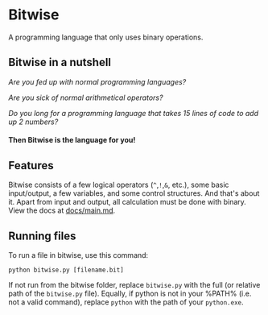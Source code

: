 # Bitwise
A programming language that only uses binary operations.

## Bitwise in a nutshell

*Are you fed up with normal programming languages?*

*Are you sick of normal arithmetical operators?*

*Do you long for a programming language that takes 15 lines of code to add up 2 numbers?*
#### Then Bitwise is the language for you!

## Features

Bitwise consists of a few logical operators (`^`,`!`,`&`, etc.), some basic input/output, a few variables, and some control structures. And that's about it. Apart from input and output, all calculation must be done with binary. View the docs at [docs/main.md](docs/main.md).

## Running files

To run a file in bitwise, use this command:

    python bitwise.py [filename.bit]

If not run from the bitwise folder, replace `bitwise.py` with the full (or relative path of the `bitwise.py` file).
Equally, if python is not in your %PATH% (i.e. not a valid command), replace `python` with the path of your `python.exe`.
